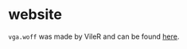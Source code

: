 # website

`vga.woff` was made by VileR and can be found [here](https://int10h.org/oldschool-pc-fonts/fontlist/font?ibm_vga_8x16).